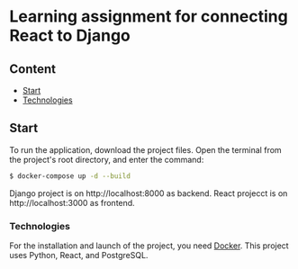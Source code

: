 # Learning assignment for connecting React to Django


## Content
- [Start](#start)
- [Technologies](#tech)


## <a id="start">Start</a>
To run the application, download the project files.
Open the terminal from the project's root directory, and enter the command:


```sh
$ docker-compose up -d --build
```

Django project is on http://localhost:8000 as backend.
React projecct is on http://localhost:3000 as frontend.


### <a id="tech">Technologies</a>
For the installation and launch of the project, you need [Docker](https://docker.com/).
This project uses Python, React, and PostgreSQL.



